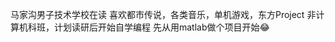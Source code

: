 马家沟男子技术学校在读
喜欢都市传说，各类音乐，单机游戏，东方Project
非计算机科班，计划读研后开始自学编程
先从用matlab做个项目开始😂
<!---
WaduHek695/WaduHek695 is a ✨ special ✨ repository because its `README.md` (this file) appears on your GitHub profile.
You can click the Preview link to take a look at your changes.
--->
